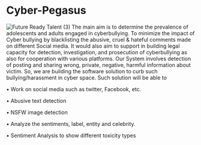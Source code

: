 # Cyber-Pegasus
![Future Ready Talent (3)](https://user-images.githubusercontent.com/59484636/156043078-caec6cf9-ac56-4893-8b6d-dd7d5272d2dd.png)
The main aim is to determine the prevalence of adolescents and adults engaged in cyberbullying. To minimize the impact of Cyber bullying by blacklisting the abusive, cruel & hateful comments made on different Social media. It would also aim to support in building legal capacity for detection, investigation, and prosecution of cyberbullying as also for cooperation with various platforms. Our System involves detection of posting and sharing wrong, private, negative, harmful information about victim. So, we are building the software solution to curb such bullying/harassment in cyber space. Such solution will be able to

•	Work on social media such as twitter, Facebook, etc.

•	Abusive text detection

•	NSFW image detection 

•	Analyze the sentiments, label, entity and celebrity.

•	Sentiment Analysis to show different toxicity types
